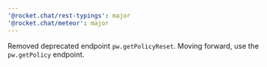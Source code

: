 ```yaml
---
'@rocket.chat/rest-typings': major
'@rocket.chat/meteor': major
---
```


Removed deprecated endpoint `pw.getPolicyReset`. Moving forward, use the `pw.getPolicy` endpoint.
